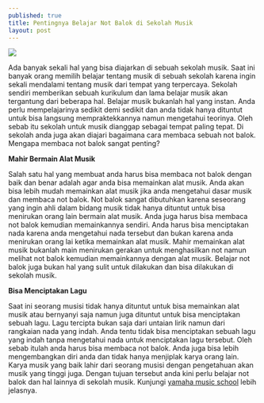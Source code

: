 ```yaml
---
published: true
title: Pentingnya Belajar Not Balok di Sekolah Musik
layout: post
---
```

<img src="https://i.ytimg.com/vi/N4hAKkdJBAE/hqdefault.jpg">

Ada banyak sekali hal yang bisa diajarkan di sebuah sekolah musik. Saat ini banyak orang memilih belajar tentang musik di sebuah sekolah karena ingin sekali mendalami tentang musik dari tempat yang terpercaya. Sekolah sendiri memberikan sebuah kurikulum dan lama belajar musik akan tergantung dari beberapa hal. Belajar musik bukanlah hal yang instan. Anda perlu mempelajarinya sedikit demi sedikit dan anda tidak hanya dituntut untuk bisa langsung mempraktekkannya namun mengetahui teorinya. Oleh sebab itu sekolah untuk musik dianggap sebagai tempat paling tepat. Di sekolah anda juga akan diajari bagaimana cara membaca sebuah not balok. Mengapa membaca not balok sangat penting?

<b>Mahir Bermain Alat Musik</b>

Salah satu hal yang membuat anda harus bisa membaca not balok dengan baik dan benar adalah agar anda bisa memainkan alat musik. Anda akan bisa lebih mudah memainkan alat musik jika anda mengetahui dasar musik dan membaca not balok. Not balok sangat dibutuhkan karena seseorang yang ingin ahli dalam bidang musik tidak hanya dituntut untuk bisa menirukan orang lain bermain alat musik. Anda juga harus bisa membaca not balok kemudian memainkannya sendiri.  Anda harus bisa menciptakan nada karena anda mengetahui nada tersebut dan bukan karena anda menirukan orang lai ketika memainkan alat musik. Mahir memainkan alat musik bukanlah main menirukan gerakan untuk menghasilkan not namun melihat not balok kemudian memainkannya dengan alat musik. Belajar not balok juga bukan hal yang sulit untuk dilakukan dan bisa dilakukan di sekolah musik.

<b>Bisa Menciptakan Lagu</b>

Saat ini seorang musisi tidak hanya dituntut untuk bisa memainkan alat musik atau bernyanyi saja namun juga dituntut untuk bisa menciptakan sebuah lagu. Lagu tercipta bukan saja dari untaian lirik namun dari rangkaian nada yang indah. Anda tentu tidak bisa menciptakan sebuah lagu yang indah tanpa mengetahui nada untuk menciptakan lagu tersebut. Oleh sebab itulah anda harus bisa membaca not balok. Anda juga bisa lebih mengembangkan diri anda dan tidak hanya menjiplak karya orang lain. Karya musik yang baik lahir dari seorang musisi dengan pengetahuan akan musik yang tinggi juga. Dengan tujuan tersebut anda kini perlu belajar not balok dan hal lainnya di sekolah musik. Kunjungi <a href="http://id.yamaha.com/id/music_education/">yamaha music school</a> lebih jelasnya. 
